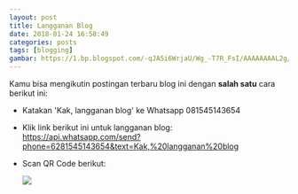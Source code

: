 ```yaml
---
layout: post
title: Langganan Blog
date: 2018-01-24 16:58:49
categories: posts
tags: [blogging]
gambar: https://1.bp.blogspot.com/-qJASi6WrjaU/Wg_-T7R_FsI/AAAAAAAAL2g/UyF_J8yYQykViL_azUdT9ukEs4mChy9nQCLcBGAs/s1600/kurapika-kuruta.png
---
```


Kamu bisa mengikutin postingan terbaru blog ini dengan __salah satu__ cara berikut ini:

- Katakan 'Kak, langganan blog' ke Whatsapp 081545143654

- Klik link berikut ini untuk langganan blog: <https://api.whatsapp.com/send?phone=6281545143654&text=Kak,%20langganan%20blog>

- Scan QR Code berikut:

	![](https://s25.postimg.org/w4q92g2hr/blog_zen.png)